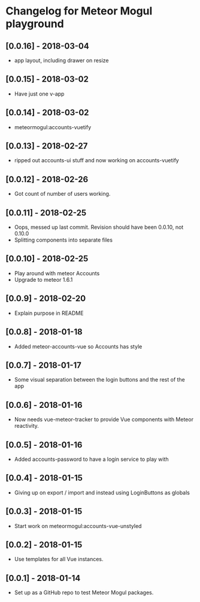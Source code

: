 # Changelog for Meteor Mogul playground

## [0.0.16] - 2018-03-04

- app layout, including drawer on resize

## [0.0.15] - 2018-03-02

- Have just one v-app

## [0.0.14] - 2018-03-02

- meteormogul:accounts-vuetify

## [0.0.13] - 2018-02-27

- ripped out accounts-ui stuff and now working on accounts-vuetify

## [0.0.12] - 2018-02-26

- Got count of number of users working.

## [0.0.11] - 2018-02-25

- Oops, messed up last commit.  Revision should have been 0.0.10, not 0.10.0
- Splitting components into separate files

## [0.0.10] - 2018-02-25

- Play around with meteor Accounts
- Upgrade to meteor 1.6.1

## [0.0.9] - 2018-02-20

- Explain purpose in README

## [0.0.8] - 2018-01-18

- Added meteor-accounts-vue so Accounts has style

## [0.0.7] - 2018-01-17

- Some visual separation between the login buttons and the rest of the app

## [0.0.6] - 2018-01-16

- Now needs vue-meteor-tracker to provide Vue components with Meteor reactivity.

## [0.0.5] - 2018-01-16

- Added accounts-password to have a login service to play with

## [0.0.4] - 2018-01-15

- Giving up on export / import and instead using LoginButtons as globals

## [0.0.3] - 2018-01-15

- Start work on meteormogul:accounts-vue-unstyled

## [0.0.2] - 2018-01-15

- Use templates for all Vue instances.

## [0.0.1] - 2018-01-14

- Set up as a GitHub repo to test Meteor Mogul packages.
